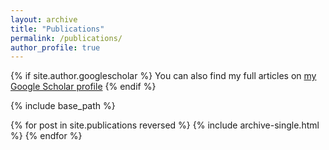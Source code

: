 ```yaml
---
layout: archive
title: "Publications"
permalink: /publications/
author_profile: true
---
```


{% if site.author.googlescholar %}
  You can also find my full articles on [my Google Scholar profile]({{site.author.googlescholar}} "my Google Scholar profile")
{% endif %}
 

{% include base_path %}

{% for post in site.publications reversed %}
  {% include archive-single.html %}
{% endfor %}
